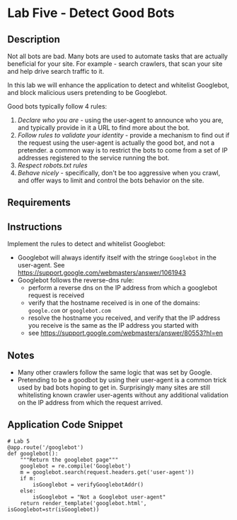 # Lab Five - Detect Good Bots

## Description
Not all bots are bad. Many bots are used to automate tasks that are actually beneficial for your site. For example - search crawlers, that scan your site and help drive search traffic to it.

In this lab we will enhance the application to detect and whitelist Googlebot, and block malicious users pretending to be Googlebot.

Good bots typically follow 4 rules:

1. *Declare who you are* - using the user-agent to announce who you are, and typically provide in it a URL to find more about the bot.
2. *Follow rules to validate your identity* - provide a mechanism to find out if the request using the user-agent is actually the good bot, and not a pretender. a common way is to restrict the bots to come from a set of IP addresses registered to the service running the bot.
3. *Respect robots.txt rules*
4. *Behave nicely* - specifically, don't be too aggressive when you crawl, and offer ways to limit and control the bots behavior on the site.

## Requirements

## Instructions
Implement the rules to detect and whitelist Googlebot:
* Googlebot will always identify itself with the stringe `Googlebot` in the user-agent. See https://support.google.com/webmasters/answer/1061943
* Googlebot follows the reverse-dns rule:
  * perform a reverse dns on the IP address from which a googlebot request is received
  * verify that the hostname received is in one of the domains: `google.com` or `googlebot.com`
  * resolve the hostname you received, and verify that the IP address you receive is the same as the IP address you started with
  * see https://support.google.com/webmasters/answer/80553?hl=en

## Notes
* Many other crawlers follow the same logic that was set by Google.
* Pretending to be a goodbot by using their user-agent is a common trick used by bad bots hoping to get in. Surprisingly many sites are still whitelisting known crawler user-agents without any additional validation on the IP address from which the request arrived.

## Application Code Snippet
```
# Lab 5
@app.route('/googlebot')
def googlebot():
    """Return the googlebot page"""
    googlebot = re.compile('Googlebot')
    m = googlebot.search(request.headers.get('user-agent'))
    if m:
        isGooglebot = verifyGooglebotAddr()
    else:
        isGooglebot = "Not a Googlebot user-agent"
    return render_template('googlebot.html', isGooglebot=str(isGooglebot))
```
